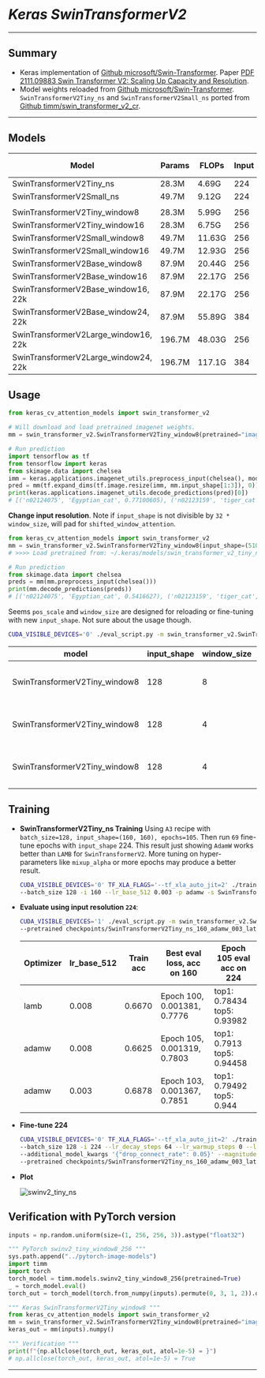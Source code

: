 # ___Keras SwinTransformerV2___
***

## Summary
  - Keras implementation of [Github microsoft/Swin-Transformer](https://github.com/microsoft/Swin-Transformer). Paper [PDF 2111.09883 Swin Transformer V2: Scaling Up Capacity and Resolution](https://arxiv.org/pdf/2111.09883.pdf).
  - Model weights reloaded from [Github microsoft/Swin-Transformer](https://github.com/microsoft/Swin-Transformer). `SwinTransformerV2Tiny_ns` and `SwinTransformerV2Small_ns` ported from [Github timm/swin_transformer_v2_cr](https://github.com/rwightman/pytorch-image-models/blob/master/timm/models/swin_transformer_v2_cr.py).
***

## Models
  | Model                                | Params | FLOPs  | Input | Top1 Acc | Download |
  | ------------------------------------ | ------ | ------ | ----- | -------- | -------- |
  | SwinTransformerV2Tiny_ns             | 28.3M  | 4.69G  | 224   | 81.8     | [tiny_ns_224_imagenet.h5](https://github.com/leondgarse/keras_cv_attention_models/releases/download/swin_transformer_v2/swin_transformer_v2_tiny_ns_224_imagenet.h5) |
  | SwinTransformerV2Small_ns            | 49.7M  | 9.12G  | 224   | 83.5     | [small_ns_224_imagenet.h5](https://github.com/leondgarse/keras_cv_attention_models/releases/download/swin_transformer_v2/swin_transformer_v2_small_ns_224_imagenet.h5) |
  |                                      |        |        |       |          |          |
  | SwinTransformerV2Tiny_window8        | 28.3M  | 5.99G  | 256   | 81.8     | [tiny_window8_256.h5](https://github.com/leondgarse/keras_cv_attention_models/releases/download/swin_transformer_v2/swin_transformer_v2_tiny_window8_256_imagenet.h5) |
  | SwinTransformerV2Tiny_window16       | 28.3M  | 6.75G  | 256   | 82.8     | [tiny_window16_256.h5](https://github.com/leondgarse/keras_cv_attention_models/releases/download/swin_transformer_v2/swin_transformer_v2_tiny_window16_256_imagenet.h5) |
  | SwinTransformerV2Small_window8       | 49.7M  | 11.63G | 256   | 83.7     | [small_window8_256.h5](https://github.com/leondgarse/keras_cv_attention_models/releases/download/swin_transformer_v2/swin_transformer_v2_small_window8_256_imagenet.h5) |
  | SwinTransformerV2Small_window16      | 49.7M  | 12.93G | 256   | 84.1     | [small_window16_256.h5](https://github.com/leondgarse/keras_cv_attention_models/releases/download/swin_transformer_v2/swin_transformer_v2_small_window16_256_imagenet.h5) |
  | SwinTransformerV2Base_window8        | 87.9M  | 20.44G | 256   | 84.2     | [base_window8_256.h5](https://github.com/leondgarse/keras_cv_attention_models/releases/download/swin_transformer_v2/swin_transformer_v2_base_window8_256_imagenet.h5) |
  | SwinTransformerV2Base_window16       | 87.9M  | 22.17G | 256   | 84.6     | [base_window16_256.h5](https://github.com/leondgarse/keras_cv_attention_models/releases/download/swin_transformer_v2/swin_transformer_v2_base_window16_256_imagenet.h5) |
  | SwinTransformerV2Base_window16, 22k  | 87.9M  | 22.17G | 256   | 86.2     | [base_window16_256_22k.h5](https://github.com/leondgarse/keras_cv_attention_models/releases/download/swin_transformer_v2/swin_transformer_v2_base_window16_256_imagenet22k.h5) |
  | SwinTransformerV2Base_window24, 22k  | 87.9M  | 55.89G | 384   | 87.1     | [base_window24_384_22k.h5](https://github.com/leondgarse/keras_cv_attention_models/releases/download/swin_transformer_v2/swin_transformer_v2_base_window24_384_imagenet22k.h5) |
  | SwinTransformerV2Large_window16, 22k | 196.7M | 48.03G | 256   | 86.9     | [large_window16_256_22k.h5](https://github.com/leondgarse/keras_cv_attention_models/releases/download/swin_transformer_v2/swin_transformer_v2_large_window16_256_imagenet22k.h5) |
  | SwinTransformerV2Large_window24, 22k | 196.7M | 117.1G | 384   | 87.6     | [large_window24_384_22k.h5](https://github.com/leondgarse/keras_cv_attention_models/releases/download/swin_transformer_v2/swin_transformer_v2_large_window24_384_imagenet22k.h5) |
## Usage
  ```py
  from keras_cv_attention_models import swin_transformer_v2

  # Will download and load pretrained imagenet weights.
  mm = swin_transformer_v2.SwinTransformerV2Tiny_window8(pretrained="imagenet")

  # Run prediction
  import tensorflow as tf
  from tensorflow import keras
  from skimage.data import chelsea
  imm = keras.applications.imagenet_utils.preprocess_input(chelsea(), mode='torch') # Chelsea the cat
  pred = mm(tf.expand_dims(tf.image.resize(imm, mm.input_shape[1:3]), 0)).numpy()
  print(keras.applications.imagenet_utils.decode_predictions(pred)[0])
  # [('n02124075', 'Egyptian_cat', 0.77100605), ('n02123159', 'tiger_cat', 0.04094378), ...]
  ```
  **Change input resolution**. Note if `input_shape` is not divisible by `32 * window_size`, will pad for `shifted_window_attention`.
  ```py
  from keras_cv_attention_models import swin_transformer_v2
  mm = swin_transformer_v2.SwinTransformerV2Tiny_window8(input_shape=(510, 255, 3), pretrained="imagenet")
  # >>>> Load pretrained from: ~/.keras/models/swin_transformer_v2_tiny_ns_224_imagenet.h5

  # Run prediction
  from skimage.data import chelsea
  preds = mm(mm.preprocess_input(chelsea()))
  print(mm.decode_predictions(preds))
  # [('n02124075', 'Egyptian_cat', 0.5416627), ('n02123159', 'tiger_cat', 0.17523797), ...]
  ```
  Seems `pos_scale` and `window_size` are designed for reloading or fine-tuning with new `input_shape`. Not sure about the usage though.
  ```sh
  CUDA_VISIBLE_DEVICES='0' ./eval_script.py -m swin_transformer_v2.SwinTransformerV2Tiny_window8 -i 128 --additional_model_kwargs '{"window_size": 4, "pos_scale": 8}'
  ```
  | model                         | input_shape | window_size | pos_scale | Eval acc                    |
  | ----------------------------- | ----------- | ----------- | --------- | --------------------------- |
  | SwinTransformerV2Tiny_window8 | 128         | 8           | -1        | top1: 0.71194 top5: 0.89518 |
  | SwinTransformerV2Tiny_window8 | 128         | 4           | -1        | top1: 0.5123 top5: 0.74596  |
  | SwinTransformerV2Tiny_window8 | 128         | 4           | 8         | top1: 0.68332 top5: 0.88204 |
## Training
  - **SwinTransformerV2Tiny_ns Training** Using `A3` recipe with `batch_size=128, input_shape=(160, 160), epochs=105`. Then run `69` fine-tune epochs with `input_shape` 224. This result just showing `AdamW` works better than `LAMB` for `SwinTransformerV2`. More tuning on hyper-parameters like `mixup_alpha` or more epochs may produce a better result.
    ```sh
    CUDA_VISIBLE_DEVICES='0' TF_XLA_FLAGS='--tf_xla_auto_jit=2' ./train_script.py -m swin_transformer_v2.SwinTransformerV2Tiny_ns \
    --batch_size 128 -i 160 --lr_base_512 0.003 -p adamw -s SwinTransformerV2Tiny_ns_160_adamw_003
    ```
  - **Evaluate using input resolution `224`**:
    ```sh
    CUDA_VISIBLE_DEVICES='1' ./eval_script.py -m swin_transformer_v2.SwinTransformerV2Tiny_ns -i 224 \
    --pretrained checkpoints/SwinTransformerV2Tiny_ns_160_adamw_003_latest.h5
    ```
    | Optimizer | lr_base_512 | Train acc | Best eval loss, acc on 160  | Epoch 105 eval acc on 224   |
    | --------- | ----------- | --------- | --------------------------- | --------------------------- |
    | lamb      | 0.008       | 0.6670    | Epoch 100, 0.001381, 0.7776 | top1: 0.78434 top5: 0.93982 |
    | adamw     | 0.008       | 0.6625    | Epoch 105, 0.001319, 0.7803 | top1: 0.7913 top5: 0.94458  |
    | adamw     | 0.003       | 0.6878    | Epoch 103, 0.001367, 0.7851 | top1: 0.79492 top5: 0.944   |
  - **Fine-tune 224**
    ```sh
    CUDA_VISIBLE_DEVICES='0' TF_XLA_FLAGS='--tf_xla_auto_jit=2' ./train_script.py -m swin_transformer_v2.SwinTransformerV2Tiny_ns \
    --batch_size 128 -i 224 --lr_decay_steps 64 --lr_warmup_steps 0 --lr_base_512 0.0015 -p adamw \
    --additional_model_kwargs '{"drop_connect_rate": 0.05}' --magnitude 15 \
    --pretrained checkpoints/SwinTransformerV2Tiny_ns_160_adamw_003_latest.h5 -s _drc005_E69
    ```
  - **Plot**

    ![swinv2_tiny_ns](https://user-images.githubusercontent.com/5744524/168971166-273cf560-210a-4f32-a1a5-98791d96e25e.png)
## Verification with PyTorch version
  ```py
  inputs = np.random.uniform(size=(1, 256, 256, 3)).astype("float32")

  """ PyTorch swinv2_tiny_window8_256 """
  sys.path.append("../pytorch-image-models")
  import timm
  import torch
  torch_model = timm.models.swinv2_tiny_window8_256(pretrained=True)
  _ = torch_model.eval()
  torch_out = torch_model(torch.from_numpy(inputs).permute(0, 3, 1, 2)).detach().numpy()

  """ Keras SwinTransformerV2Tiny_window8 """
  from keras_cv_attention_models import swin_transformer_v2
  mm = swin_transformer_v2.SwinTransformerV2Tiny_window8(pretrained="imagenet", classifier_activation=None)
  keras_out = mm(inputs).numpy()

  """ Verification """
  print(f"{np.allclose(torch_out, keras_out, atol=1e-5) = }")
  # np.allclose(torch_out, keras_out, atol=1e-5) = True
  ```
***
